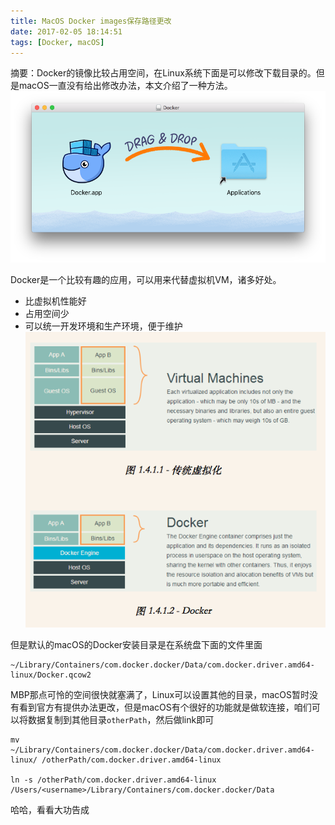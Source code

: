 ```yaml
---
title: MacOS Docker images保存路径更改
date: 2017-02-05 18:14:51
tags: [Docker, macOS]
---
```


摘要：Docker的镜像比较占用空间，在Linux系统下面是可以修改下载目录的。但是macOS一直没有给出修改办法，本文介绍了一种方法。
![docker-app-drag](/media/docker-app-drag.png)

<!-- more -->

Docker是一个比较有趣的应用，可以用来代替虚拟机VM，诸多好处。
- 比虚拟机性能好
- 占用空间少
- 可以统一开发环境和生产环境，便于维护
![docker_v](/media/docker_vm.png)

但是默认的macOS的Docker安装目录是在系统盘下面的文件里面

```
~/Library/Containers/com.docker.docker/Data/com.docker.driver.amd64-linux/Docker.qcow2
```

MBP那点可怜的空间很快就塞满了，Linux可以设置其他的目录，macOS暂时没有看到官方有提供办法更改，但是macOS有个很好的功能就是做软连接，咱们可以将数据复制到其他目录`otherPath`，然后做link即可

```
mv ~/Library/Containers/com.docker.docker/Data/com.docker.driver.amd64-linux/ /otherPath/com.docker.driver.amd64-linux

ln -s /otherPath/com.docker.driver.amd64-linux /Users/<username>/Library/Containers/com.docker.docker/Data
```

哈哈，看看大功告成


